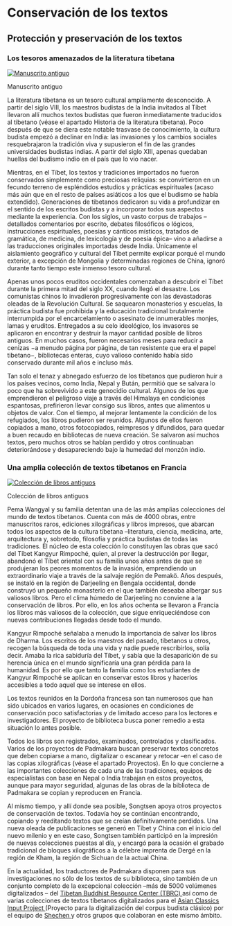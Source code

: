#  Conservación de los textos 

##  Protección y preservación de los textos 

###  Los tesoros amenazados de la literatura tibetana 

[ ![Manuscrito antiguo](/images/img_manuscrit-150x150.jpg) ](/images/img_manuscrit.jpg)

Manuscrito antiguo 

La literatura tibetana es un tesoro cultural ampliamente desconocido. A partir del siglo VIII, los maestros budistas de la India invitados al Tíbet llevaron allí muchos textos budistas que fueron inmediatamente traducidos al tibetano (véase el apartado Historia de la literatura tibetana). Poco después de que se diera este notable trasvase de conocimiento, la cultura budista empezó a declinar en India: las invasiones y los cambios sociales resquebrajaron la tradición viva y supusieron el fin de las grandes universidades budistas indias. A partir del siglo XIII, apenas quedaban huellas del budismo indio en el país que lo vio nacer. 

Mientras, en el Tíbet, los textos y tradiciones importados no fueron conservados simplemente como preciosas reliquias: se convirtieron en un fecundo terreno de espléndidos estudios y prácticas espirituales (acaso más aún que en el resto de países asiáticos a los que el budismo se había extendido). Generaciones de tibetanos dedicaron su vida a profundizar en el sentido de los escritos budistas y a incorporar todos sus aspectos mediante la experiencia. Con los siglos, un vasto corpus de trabajos –detallados comentarios por escrito, debates filosóficos o lógicos, instrucciones espirituales, poesías y cánticos místicos, tratados de gramática, de medicina, de lexicología y de poesía épica– vino a añadirse a las traducciones originales importadas desde India. Únicamente el aislamiento geográfico y cultural del Tíbet permite explicar porqué el mundo exterior, a excepción de Mongolia y determinadas regiones de China, ignoró durante tanto tiempo este inmenso tesoro cultural. 

Apenas unos pocos eruditos occidentales comenzaban a descubrir el Tíbet durante la primera mitad del siglo XX, cuando llegó el desastre. Los comunistas chinos lo invadieron progresivamente con las devastadoras oleadas de la Revolución Cultural. Se saquearon monasterios y escuelas, la práctica budista fue prohibida y la educación tradicional brutalmente interrumpida por el encarcelamiento o asesinato de innumerables monjes, lamas y eruditos. Entregados a su celo ideológico, los invasores se aplicaron en encontrar y destruir la mayor cantidad posible de libros antiguos. En muchos casos, fueron necesarios meses para reducir a cenizas −a menudo página por página, de tan resistente que era el papel tibetano−, bibliotecas enteras, cuyo valioso contenido había sido conservado durante mil años e incluso más. 

Tan solo el tenaz y abnegado esfuerzo de los tibetanos que pudieron huir a los países vecinos, como India, Nepal y Bután, permitió que se salvara lo poco que ha sobrevivido a este genocidio cultural. Algunos de los que emprendieron el peligroso viaje a través del Himalaya en condiciones espantosas, prefirieron llevar consigo sus libros, antes que alimentos u objetos de valor. Con el tiempo, al mejorar lentamente la condición de los refugiados, los libros pudieron ser reunidos. Algunos de ellos fueron copiados a mano, otros fotocopiados, reimpresos y difundidos, para quedar a buen recaudo en bibliotecas de nueva creación. Se salvaron así muchos textos, pero muchos otros se habían perdido y otros continuaban deteriorándose y desapareciendo bajo la humedad del monzón indio. 

###  Una amplia colección de textos tibetanos en Francia 

[ ![Colección de libros antiguos](/images/img_collection-150x150.jpg) ](/images/img_collection.jpg)

Colección de libros antiguos 

Pema Wangyal y su familia detentan una de las más amplias colecciones del mundo de textos tibetanos. Cuenta con más de 4000 obras, entre manuscritos raros, ediciones xilográficas y libros impresos, que abarcan todos los aspectos de la cultura tibetana –literatura, ciencia, medicina, arte, arquitectura y, sobretodo, filosofía y práctica budistas de todas las tradiciones. El núcleo de esta colección lo constituyen las obras que sacó del Tíbet Kangyur Rimpoché, quien, al prever la destrucción por llegar, abandonó el Tíbet oriental con su familia unos años antes de que se produjeran los peores momentos de la invasión, emprendiendo un extraordinario viaje a través de la salvaje región de Pemakö. Años después, se instaló en la región de Darjeeling en Bengala occidental, donde construyó un pequeño monasterio en el que también deseaba albergar sus valiosos libros. Pero el clima húmedo de Darjeeling no conviene a la conservación de libros. Por ello, en los años ochenta se llevaron a Francia los libros más valiosos de la colección, que sigue enriqueciéndose con nuevas contribuciones llegadas desde todo el mundo. 

Kangyur Rimpoché señalaba a menudo la importancia de salvar los libros de Dharma. Los escritos de los maestros del pasado, tibetanos u otros, recogen la búsqueda de toda una vida y nadie puede rescribirlos, solía decir. Amaba la rica sabiduría del Tíbet, y sabía que la desaparición de su herencia única en el mundo significaría una gran pérdida para la humanidad. Es por ello que tanto la familia como los estudiantes de Kangyur Rimpoché se aplican en conservar estos libros y hacerlos accesibles a todo aquel que se interese en ellos. 

Los textos reunidos en la Dordoña francesa son tan numerosos que han sido ubicados en varios lugares, en ocasiones en condiciones de conservación poco satisfactorias y de limitado acceso para los lectores e investigadores. El proyecto de biblioteca busca poner remedio a esta situación lo antes posible. 

Todos los libros son registrados, examinados, controlados y clasificados. Varios de los proyectos de Padmakara buscan preservar textos concretos que deben copiarse a mano, digitalizar o escanear y retocar –en el caso de las copias xilográficas (véase el apartado Proyectos). En lo que concierne a las importantes colecciones de cada una de las tradiciones, equipos de especialistas con base en Nepal o India trabajan en estos proyectos, aunque para mayor seguridad, algunas de las obras de la biblioteca de Padmakara se copian y reproducen en Francia. 

Al mismo tiempo, y allí donde sea posible, Songtsen apoya otros proyectos de conservación de textos. Todavía hoy se continúan encontrando, copiando y reeditando textos que se creían definitivamente perdidos. Una nueva oleada de publicaciones se generó en Tíbet y China con el inicio del nuevo milenio y en este caso, Songtsen también participó en la impresión de nuevas colecciones puestas al día, y encargó para la ocasión el grabado tradicional de bloques xilográficos a la célebre imprenta de Dergé en la región de Kham, la región de Sichuan de la actual China. 

En la actualidad, los traductores de Padmakara disponen para sus investigaciones no sólo de los textos de su biblioteca, sino también de un conjunto completo de la excepcional colección –más de 5000 volúmenes digitalizados – del [ Tibetan Buddhist Resource Center (TBRC) ](http://www.tbrc.org) así como de varias colecciones de textos tibetanos digitalizados para el [ Asian Classics Input Project ](http://www.asianclassics.org/) (Proyecto para la digitalización del corpus budista clásico) por el equipo de [ Shechen ](http://shechen.org) y otros grupos que colaboran en este mismo ámbito. 
